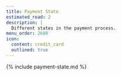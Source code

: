 ```yaml
---
title: Payment State
estimated_read: 2
description: |
  Different states in the payment process.
menu_order: 2600
icon:
  content: credit_card
  outlined: true
---
```


{% include payment-state.md %}
